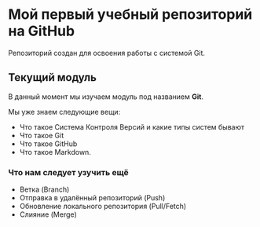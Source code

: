 # Мой первый учебный репозиторий на GitHub

Репозиторий создан для освоения работы с системой Git.

## Текущий модуль
В данный момент мы изучаем модуль под названием **Git**.

Мы уже знаем следующие вещи:
* Что такое Система Контроля Версий и какие типы систем бывают
* Что такое Git
* Что такое GitHub
* Что такое Markdown.

###  Что нам следует узучить ещё
* Ветка (Branch)
* Отправка в удалённый репозиторий (Push)
* Обновление локального репозитория (Pull/Fetch)
* Слияние (Merge)
